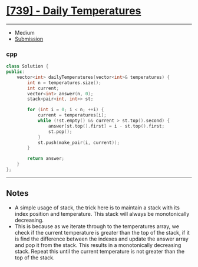 # [[739] - Daily Temperatures](https://leetcode.com/problems/daily-temperatures)

---

- Medium
- [Submission](https://leetcode.com/problems/daily-temperatures/submissions/883047943/)

### cpp
```cpp
class Solution {
public:
    vector<int> dailyTemperatures(vector<int>& temperatures) {
        int n = temperatures.size();
        int current;
        vector<int> answer(n, 0);
        stack<pair<int, int>> st;

        for (int i = 0; i < n; ++i) {
            current = temperatures[i];
            while (!st.empty() && current > st.top().second) {
                answer[st.top().first] = i - st.top().first;
                st.pop();
            }
            st.push(make_pair(i, current));
        }

        return answer;
    }
};
```

---

## Notes

- A simple usage of stack, the trick here is to maintain a stack with its index position and temperature. This stack will always be monotonically decreasing.
- This is because as we iterate through to the temperatures array, we check if the current temperature is greater than the top of the stack, if it is find the difference between the indexes and update the answer array and pop it from the stack. This results in a monotonically decreasing stack. Repeat this until the current temperature is not greater than the top of the stack.
